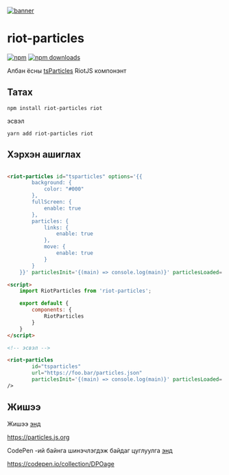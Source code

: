 [![banner](https://particles.js.org/images/banner2.png)](https://particles.js.org)

# riot-particles

[![npm](https://img.shields.io/npm/v/riot-particles)](https://www.npmjs.com/package/riot-particles) [![npm downloads](https://img.shields.io/npm/dm/riot-particles)](https://www.npmjs.com/package/riot-particles)

Албан ёсны [tsParticles](https://github.com/matteobruni/tsparticles) RiotJS компонэнт

## Татах

```shell
npm install riot-particles riot
```

эсвэл

```shell
yarn add riot-particles riot
```

## Хэрхэн ашиглах

```html

<riot-particles id="tsparticles" options='{{
        background: {
            color: "#000"
        },
        fullScreen: {
            enable: true
        },
        particles: {
            links: {
                enable: true
            },
            move: {
                enable: true
            }
        }
    }}' particlesInit='{(main) => console.log(main)}' particlesLoaded='{(container) => console.log(container)}'/>

<script>
    import RiotParticles from 'riot-particles';

    export default {
        components: {
            RiotParticles
        }
    }
</script>

<!-- эсвэл -->

<riot-particles
        id="tsparticles"
        url="https://foo.bar/particles.json"
        particlesInit='{(main) => console.log(main)}' particlesLoaded='{(container) => console.log(container)}'/>
/>
```

## Жишээ

Жишээ [энд](https://particles.js.org)

<https://particles.js.org>

CodePen -ий байнга шинэчлэгдэж байдаг цуглуулга [энд](https://codepen.io/collection/DPOage)

<https://codepen.io/collection/DPOage>